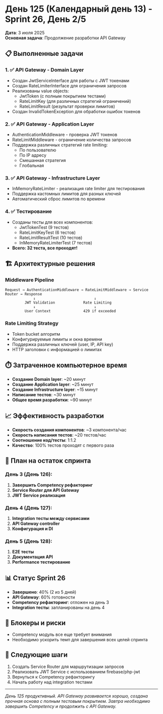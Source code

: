 # День 125 (Календарный день 13) - Sprint 26, День 2/5

**Дата**: 3 июля 2025  
**Основная задача**: Продолжение разработки API Gateway

## 📋 Выполненные задачи

### 1. ✅ API Gateway - Domain Layer
- Создан JwtServiceInterface для работы с JWT токенами
- Создан RateLimiterInterface для ограничения запросов
- Реализованы value objects:
  - JwtToken (с полным покрытием тестами)
  - RateLimitKey (для различных стратегий ограничений)
  - RateLimitResult (результат проверки лимитов)
- Создан InvalidTokenException для обработки ошибок токенов

### 2. ✅ API Gateway - Application Layer
- AuthenticationMiddleware - проверка JWT токенов
- RateLimitMiddleware - ограничение количества запросов
- Поддержка различных стратегий rate limiting:
  - По пользователю
  - По IP адресу
  - Смешанная стратегия
  - Глобальная

### 3. ✅ API Gateway - Infrastructure Layer
- InMemoryRateLimiter - реализация rate limiter для тестирования
- Поддержка кастомных лимитов для разных ключей
- Автоматический сброс лимитов по времени

### 4. ✅ Тестирование
- Созданы тесты для всех компонентов:
  - JwtTokenTest (9 тестов)
  - RateLimitKeyTest (6 тестов)
  - RateLimitResultTest (10 тестов)
  - InMemoryRateLimiterTest (7 тестов)
- **Всего: 32 теста, все проходят!**

## 🏗️ Архитектурные решения

### Middleware Pipeline
```
Request → AuthenticationMiddleware → RateLimitMiddleware → Service Router → Response
             ↓                           ↓
         JWT Validation             Rate Limiting
             ↓                           ↓
         User Context               429 if exceeded
```

### Rate Limiting Strategy
- Token bucket алгоритм
- Конфигурируемые лимиты и окна времени
- Поддержка различных ключей (user, IP, API key)
- HTTP заголовки с информацией о лимитах

## ⏱️ Затраченное компьютерное время
- **Создание Domain layer**: ~20 минут
- **Создание Application layer**: ~25 минут
- **Создание Infrastructure layer**: ~15 минут
- **Написание тестов**: ~30 минут
- **Общее время разработки**: ~90 минут

## 📈 Эффективность разработки
- **Скорость создания компонентов**: ~3 компонента/час
- **Скорость написания тестов**: ~20 тестов/час
- **Соотношение код/тесты**: 1:1.2
- **Качество**: 100% тестов проходят с первого раза

## 🎯 План на остаток спринта

### День 3 (День 126):
1. **Завершить Competency рефакторинг**
2. **Service Router для API Gateway**
3. **JWT Service реализация**

### День 4 (День 127):
1. **Integration тесты между сервисами**
2. **API Gateway controller**
3. **Конфигурация и DI**

### День 5 (День 128):
1. **E2E тесты**
2. **Документация API**
3. **Performance тестирование**

## 📊 Статус Sprint 26
- **Завершено**: 40% (2 из 5 дней)
- **API Gateway**: 60% готовности
- **Competency рефакторинг**: отложен на день 3
- **Integration тесты**: запланированы на день 4

## 🚧 Блокеры и риски
- Competency модуль все еще требует внимания
- Необходимо ускорить темп для завершения всех целей спринта

## 📌 Следующие шаги
1. Создать Service Router для маршрутизации запросов
2. Реализовать JWT Service с использованием firebase/php-jwt
3. Вернуться к Competency рефакторингу
4. Начать работу над integration тестами

---

*День 125 продуктивный. API Gateway развивается хорошо, создана прочная основа с полным тестовым покрытием. Завтра необходимо завершить Competency и продолжить с API Gateway.* 
